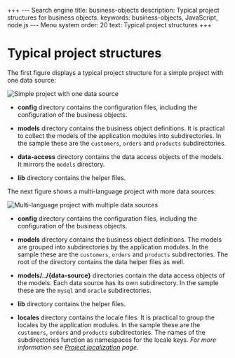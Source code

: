 +++
--- Search engine
title:        business-objects
description:  Typical project structures for business objects.
keywords:     business-objects, JavaScript, node.js
--- Menu system
order:        20
text:         Typical project structures
+++

# Typical project structures

The first figure displays a typical project structure for a simple project
with one data source:

![Simple project with one data source](/images/bo-sample-1.png)

* __config__ directory contains the configuration files, including the configuration
  of the business objects.

* __models__ directory contains the business object definitions. It is practical to
  collect the models of the application modules into subdirectories. In the sample
  these are the `customers`, `orders` and `products` subdirectories.

* __data-access__ directory contains the data access objects of the models. It mirrors
  the `models` directory.

* __lib__ directory contains the helper files.

The next figure shows a multi-language project with more data sources:

![Multi-language project with multiple data sources](/images/bo-sample-2.png)

* __config__ directory contains the configuration files, including the configuration
  of the business objects.

* __models__ directory contains the business object definitions. The models are grouped
  into subdirectories by the application modules. In the sample these are the `customers`,
  `orders` and `products` subdirectories. The root of the directory contains the data
  helper files as well.

* __models/../{data-source}__ directories contain the data access objects of the models.
  Each data source has its own subdirectory. In the sample these are the `mysql` and
  `oracle` subdirectories.

* __lib__ directory contains the helper files.

* __locales__ directory contains the locale files. It is practical to group the locales
  by the application modules. In the sample these are the `customers`, `orders` and
  `products` subdirectories. The names of the subdirectories function as namespaces for
  the locale keys. 
  _For more information see [Project localization](i18n/project) page._
